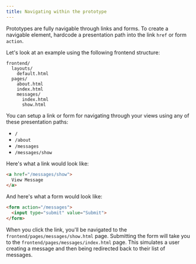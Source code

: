 ```yaml
---
title: Navigating within the prototype
---
```


Prototypes are fully navigable through links and forms. To create a navigable element, hardcode a presentation path into the link `href` or form `action`.

Let's look at an example using the following frontend structure:

```
frontend/
  layouts/
    default.html
  pages/
    about.html
    index.html
    messages/
      index.html
      show.html
```

You can setup a link or form for navigating through your views using any of these presentation paths:

* `/`
* `/about`
* `/messages`
* `/messages/show`

Here's what a link would look like:

```html
<a href="/messages/show">
  View Message
</a>
```

And here's what a form would look like:

```html
<form action="/messages">
  <input type="submit" value="Submit">
</form>
```

When you click the link, you'll be navigated to the `frontend/pages/messages/show.html` page. Submitting the form will take you to the `frontend/pages/messages/index.html` page. This simulates a user creating a message and then being redirected back to their list of messages.
